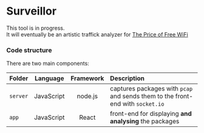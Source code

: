 # Surveillor

This tool is in progress.  
It will eventually be an artistic traffick analyzer for [The Price of Free WiFi](http://neopostmodern.com/ThePriceOfFreeWiFi)

### Code structure

There are two main components:

| Folder   | Language   | Framework | Description
|:---------|:----------:|:---------:|:------------
| `server` | JavaScript | node.js   | captures packages with `pcap` and sends them to the front-end with `socket.io`
| `app`    | JavaScript | React     | front-end for displaying **and analysing** the packages